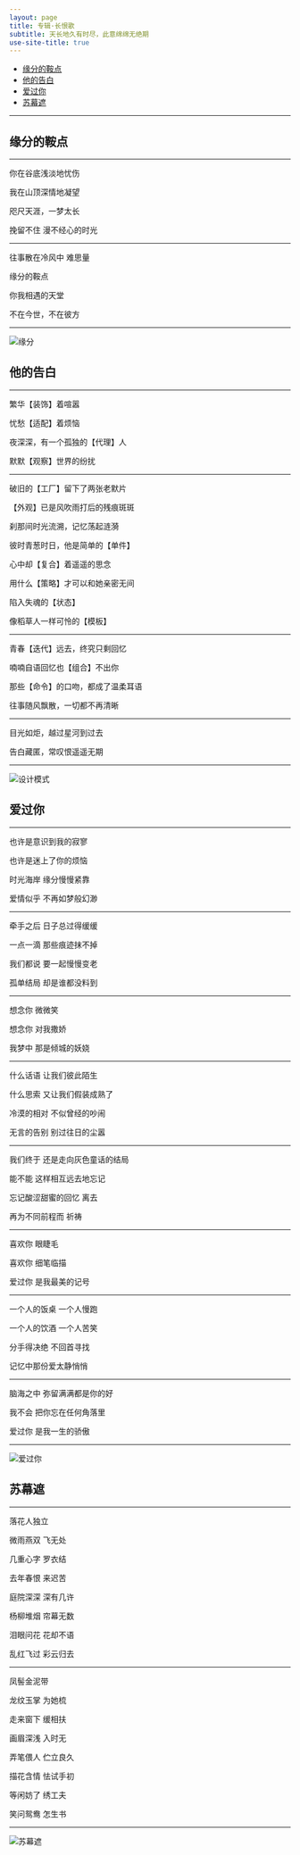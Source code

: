 ```yaml
---
layout: page
title: 专辑·长恨歌
subtitle: 天长地久有时尽，此意绵绵无绝期
use-site-title: true
---
```


- [缘分的鞍点](#缘分的鞍点)
- [他的告白](#他的告白)
- [爱过你](#爱过你)
- [苏幕遮](#苏幕遮)

------------------

## 缘分的鞍点

------------------

你在谷底浅淡地忧伤

我在山顶深情地凝望

咫尺天涯，一梦太长

挽留不住 漫不经心的时光

------------------

往事散在冷风中 难思量

缘分的鞍点

你我相遇的天堂

不在今世，不在彼方

-------------------

![缘分](http://www.51pptmoban.com/d/file/2014/05/29/95778cbe847c07d8cdee688919f926ed.jpg)


## 他的告白

-------------------

繁华【装饰】着喧嚣

忧愁【适配】着烦恼

夜深深，有一个孤独的【代理】人

默默【观察】世界的纷扰

-------------------

破旧的【工厂】留下了两张老默片

【外观】已是风吹雨打后的残痕斑斑

刹那间时光流溯，记忆荡起涟漪

彼时青葱时日，他是简单的【单件】

心中却【复合】着遥遥的思念

用什么【策略】才可以和她亲密无间

陷入失魂的【状态】

像稻草人一样可怜的【模板】

-------------------

青春【迭代】远去，终究只剩回忆

喃喃自语回忆也【组合】不出你

那些【命令】的口吻，都成了温柔耳语

往事随风飘散，一切都不再清晰

-------------------

目光如炬，越过星河到过去

告白藏匿，常叹恨遥遥无期

-------------------
	
![设计模式](https://encrypted-tbn0.gstatic.com/images?q=tbn:ANd9GcQ3dBcCtB90OjhsCSaPkZooPwNvt70fWYPRiHpW3FoSzCjDE4Sh)

## 爱过你

-------------------

也许是意识到我的寂寥

也许是迷上了你的烦恼

时光海岸 缘分慢慢紧靠

爱情似乎 不再如梦般幻渺

-------------------

牵手之后 日子总过得缓缓

一点一滴 那些痕迹抹不掉

我们都说 要一起慢慢变老

孤单结局 却是谁都没料到

-------------------

想念你 微微笑

想念你 对我撒娇

我梦中 那是倾城的妖娆

-------------------

什么话语 让我们彼此陌生

什么思索 又让我们假装成熟了

冷漠的相对 不似曾经的吵闹

无言的告别 别过往日的尘嚣

-------------------

我们终于 还是走向灰色童话的结局

能不能 这样相互远去地忘记

忘记酸涩甜蜜的回忆 离去

再为不同前程而 祈祷

-------------------

喜欢你 眼睫毛

喜欢你 细笔临描

爱过你 是我最美的记号

-------------------

一个人的饭桌 一个人慢跑

一个人的饮酒 一个人苦笑

分手得决绝 不回首寻找

记忆中那份爱太静悄悄

-------------------

脑海之中 弥留满满都是你的好

我不会 把你忘在任何角落里

爱过你 是我一生的骄傲
	
-------------------

![爱过你](http://upload-images.jianshu.io/upload_images/2512559-ee55edf4c0240f1c.png?imageMogr2/auto-orient/strip%7CimageView2/2/w/1240)


## 苏幕遮

-------------------

落花人独立

微雨燕双 飞无处

几重心字 罗衣结

去年春恨 来迟苦

庭院深深 深有几许

杨柳堆烟 帘幕无数

泪眼问花 花却不语

乱红飞过 彩云归去

-------------------

凤髻金泥带

龙纹玉掌 为她梳

走来窗下 缓相扶

画眉深浅 入时无

弄笔偎人 伫立良久

描花含情 怯试手初

等闲妨了 绣工夫

笑问鸳鸯 怎生书

-------------------

![苏幕遮](http://upload-images.jianshu.io/upload_images/2512559-3c88ce45d8d2b6ab.png?imageMogr2/auto-orient/strip%7CimageView2/2/w/1240)


